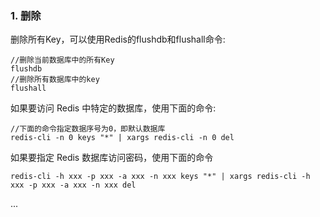 
### 1. 删除

删除所有Key，可以使用Redis的flushdb和flushall命令:
```
//删除当前数据库中的所有Key
flushdb
//删除所有数据库中的key
flushall
```

如果要访问 Redis 中特定的数据库，使用下面的命令:
```
//下面的命令指定数据序号为0，即默认数据库
redis-cli -n 0 keys "*" | xargs redis-cli -n 0 del
```
如果要指定 Redis 数据库访问密码，使用下面的命令
```
redis-cli -h xxx -p xxx -a xxx -n xxx keys "*" | xargs redis-cli -h xxx -p xxx -a xxx -n xxx del
```









...
